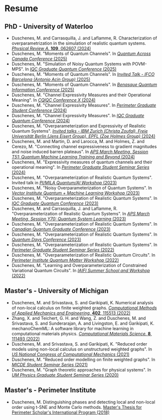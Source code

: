 # Resume

## PhD - University of Waterloo
- Duschenes, M. and Carrasquilla, J. and Laflamme, R. Characterization of overparametrization in the simulation of realistic quantum systems. [*Physical Review A.* **109**, 062607 (2024)](https://doi.org/10.1103/PhysRevA.109.062607)
- Duschenes, M. "Moments of Quantum Channels". In [*Quantum Across Canada Conference* (2025)](assets/data/resume/phd_moments_quantum_channels_poster_iqc_2025.pdf)
- Duschenes, M. "Simulation of Noisy Quantum Systems with POVM-MPS". In [*IQC Graduate Quantum Conference* (2025)](assets/data/resume/phd_simulation_povm_mps_talk_iqc_2025.pdf)
- Duschenes, M. "Moments of Quantum Channels". In [*Invited Talk - IFCO Barcelona (Antonio Acin Group)* (2025)](assets/data/resume/phd_moments_quantum_channels_talk_benasque_2025.pdf)
- Duschenes, M. "Moments of Quantum Channels". In [*Benasque Quantum Information Conference* (2025)](assets/data/resume/phd_moments_quantum_channels_talk_benasque_2025.pdf)
- Duschenes, M. "Channel Expressivity Measures and their Operational Meaning". In [*CQIQC Conference X* (2024)](assets/data/resume/phd_expressivity_poster_cqiqc_2024.pdf)
- Duschenes, M. "Channel Expressivity Measures". In [*Perimeter Graduate Student Conference* (2024)](https://pirsa.org/24090201)
- Duschenes, M. "Channel Expressivity Measures". In [*IQC Graduate Quantum Conference* (2024)](assets/data/resume/phd_expressivity_talk_iqc_2024.pdf)
- Duschenes, M. "Overparameterization and Expressivity of Realistic Quantum Systems". [*Invited talks -  IBM Zurich (Christa Zoufal), Freie Universität Berlin (Jens Eisert Group), EPFL (Zoe Holmes Group)* (2024)](assets/data/resume/phd_overparameterization_expressivity_talk_europe_2024.pdf)
- Duschenes, M. and Martin, D. and Larocca, M. and Holmes, Z. and Cerezo, M. "Connecting channel expressiveness to gradient magnitudes and noise induced barren plateaus". In [*APS March Meeting, Session T51: Quantum Machine Learning Training and Beyond* (2024)](https://meetings.aps.org/Meeting/MAR24/Session/T51.2)
- Duschenes, M. "Expressivity measures of quantum channels and their operational meaning". In [*Perimeter Graduate Student Seminar Series* (2024)](https://pirsa.org/24040122)
- Duschenes, M. "Overparameterization of Realistic Quantum Systems". Invited talk in [*PI/MILA Quantum/AI Workshop* (2023)](assets/data/resume/phd_overparameterization_talk_mila_2023.pdf)
- Duschenes, M. "Noisy Overparameterization of Quantum Systems". In [*Vector Institute Quantum + Machine Learning Workshop* (2023)](assets/data/resume/phd_overparameterization_talk_vector_2023.pdf)
- Duschenes, M. "Overparameterization of Realistic Quantum Systems". In [*IQC Graduate Quantum Conference* (2023)](assets/data/resume/phd_overparameterization_talk_iqc_2023.pdf)
- Duschenes, M. and Carrasquilla, J. and Laflamme, R. "Overparameterization of Realistic Quantum Systems". In [*APS March Meeting, Session Y70: Quantum System Learning* (2023)](https://meetings.aps.org/Meeting/MAR23/Session/Y70.5)
- Duschenes, M. "Overparameterization of Realistic Quantum Systems". In [*Canadian Quantum Graduate Conference* (2023)](assets/data/resume/phd_overparameterization_talk_cgqc_2023.pdf)
- Duschenes, M. "Overparameterization of Realistic Quantum Systems". In [*Quantum Days Conference* (2023)](assets/data/resume/phd_overparameterization_poster_quantum_days_2023.pdf)
- Duschenes, M. "Overparameterization of Realistic Quantum Systems". In [*Perimeter Graduate Student Seminar Series* (2022)](https://pirsa.org/22110060)
- Duschenes, M. "Overparameterization of Realistic Quantum Circuits". In [*Perimeter Institute Quantum Matter Workshop* (2022)](assets/data/resume/phd_overparameterization_poster_pi_2022.pdf)
- Duschenes, M. "Learning and Overparameterization of Constrained Variational Quantum Circuits". In [*IAIFI Summer School and Workshop* (2022)](assets/data/resume/phd_overparameterization_talk_iaifi_2022.pdf)

## Master's - University of Michigan
- Duschenes, M. and Srivastava, S. and Garikipati, K. Numerical analysis of non-local calculus on finite weighted graphs. [*Computational Methods of Applied Mechanics and Engineering.* **402**, 115513 (2022)](https://doi.org/10.1016/j.cma.2022.115513)
- Zhang, X. and Teichert, G. H. and Wang, Z. and Duschenes, M. and Srivastava, S. and Sunderarajan, A. and Livingston, E. and Garikipati, K. mechanoChemML: A software library for machine learning in computational materials physics. [*Computational Materials Science.* **8**, 111493 (2022)](https://doi.org/10.1016/j.commatsci.2022.111493)
- Duschenes, M. and Srivastava, S. and Garikipati, K. "Reduced order models using non-local calculus on unstructured weighted graphs". In [*US National Congress of Computational Mechanics* (2021)](assets/data/resume/masters_nonlocal_calculus_talk_usnccm_2021.pdf)
- Duschenes, M. "Reduced order modelling on finite weighted graphs". In [*MICDE Student Seminar Series* (2021)](assets/data/resume/masters_nonlocal_calculus_talk_micde_2021.pdf)
- Duschenes, M. "Graph theoretic approaches for physical systems". In [*UM Physics Graduate Student Seminar Series* (2020)](assets/data/resume/masters_nonlocal_calculus_talk_phys_2020.pdf)
 
## Master's - Perimeter Institute
- Duschenes, M. Distinguishing phases and detecting local and non-local order using t-SNE and Monte Carlo methods. [Master's Thesis for Perimeter Scholar's International Program (2018)](assets/data/resume/masters_psi_2018.pdf)